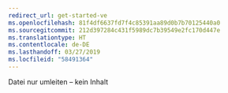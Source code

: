 ```yaml
---
redirect_url: get-started-ve
ms.openlocfilehash: 81f4df6637fd7f4c85391aa89d0b7b70125440a0
ms.sourcegitcommit: 212d397284c431f5989dc7b39549e2fc170d447e
ms.translationtype: HT
ms.contentlocale: de-DE
ms.lasthandoff: 03/27/2019
ms.locfileid: "58491364"
---
```

Datei nur umleiten – kein Inhalt